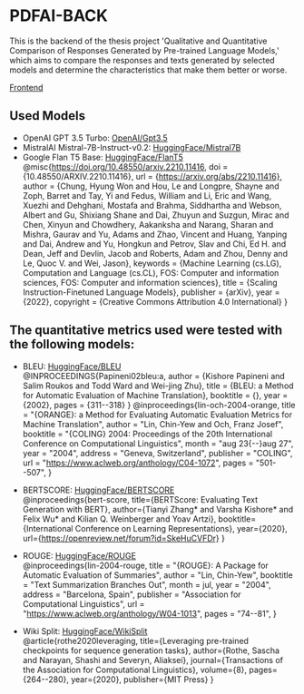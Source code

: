 # PDFAI-BACK

This is the backend of the thesis project 'Qualitative and Quantitative Comparison of Responses Generated by Pre-trained Language Models,' which aims to compare the responses and texts generated by selected models and determine the characteristics that make them better or worse.

[Frontend](https://github.com/ERICKGALVAN/pdf-chat?tab=readme-ov-file)

## Used Models

- OpenAI GPT 3.5 Turbo: [OpenAI/Gpt3.5](https://platform.openai.com/docs/models/gpt-3-5-turbo)
- MistralAI Mistral-7B-Instruct-v0.2: [HuggingFace/Mistral7B](https://huggingface.co/mistralai/Mistral-7B-Instruct-v0.2)
- Google Flan T5 Base: [HuggingFace/FlanT5](https://huggingface.co/google/flan-t5-base)  
  @misc{https://doi.org/10.48550/arxiv.2210.11416,
  doi = {10.48550/ARXIV.2210.11416},
  url = {https://arxiv.org/abs/2210.11416},
  author = {Chung, Hyung Won and Hou, Le and Longpre, Shayne and Zoph, Barret and Tay, Yi and Fedus, William and Li, Eric and Wang, Xuezhi and Dehghani, Mostafa and Brahma, Siddhartha and Webson, Albert and Gu, Shixiang Shane and Dai, Zhuyun and Suzgun, Mirac and Chen, Xinyun and Chowdhery, Aakanksha and Narang, Sharan and Mishra, Gaurav and Yu, Adams and Zhao, Vincent and Huang, Yanping and Dai, Andrew and Yu, Hongkun and Petrov, Slav and Chi, Ed H. and Dean, Jeff and Devlin, Jacob and Roberts, Adam and Zhou, Denny and Le, Quoc V. and Wei, Jason},
  keywords = {Machine Learning (cs.LG), Computation and Language (cs.CL), FOS: Computer and information sciences, FOS: Computer and information sciences},
  title = {Scaling Instruction-Finetuned Language Models},
  publisher = {arXiv},
  year = {2022},
  copyright = {Creative Commons Attribution 4.0 International}
  }

## The quantitative metrics used were tested with the following models:

- BLEU: [HuggingFace/BLEU](https://huggingface.co/spaces/evaluate-metric/bleu)  
  @INPROCEEDINGS{Papineni02bleu:a,
  author = {Kishore Papineni and Salim Roukos and Todd Ward and Wei-jing Zhu},
  title = {BLEU: a Method for Automatic Evaluation of Machine Translation},
  booktitle = {},
  year = {2002},
  pages = {311--318}
  }
  @inproceedings{lin-och-2004-orange,
  title = "{ORANGE}: a Method for Evaluating Automatic Evaluation Metrics for Machine Translation",
  author = "Lin, Chin-Yew and
  Och, Franz Josef",
  booktitle = "{COLING} 2004: Proceedings of the 20th International Conference on Computational Linguistics",
  month = "aug 23{--}aug 27",
  year = "2004",
  address = "Geneva, Switzerland",
  publisher = "COLING",
  url = "https://www.aclweb.org/anthology/C04-1072",
  pages = "501--507",
  }

- BERTSCORE: [HuggingFace/BERTSCORE](https://huggingface.co/spaces/evaluate-metric/bertscore)  
  @inproceedings{bert-score,
  title={BERTScore: Evaluating Text Generation with BERT},
  author={Tianyi Zhang* and Varsha Kishore* and Felix Wu\* and Kilian Q. Weinberger and Yoav Artzi},
  booktitle={International Conference on Learning Representations},
  year={2020},
  url={https://openreview.net/forum?id=SkeHuCVFDr}
  }

- ROUGE: [HuggingFace/ROUGE](https://huggingface.co/spaces/evaluate-metric/rouge)  
  @inproceedings{lin-2004-rouge,
  title = "{ROUGE}: A Package for Automatic Evaluation of Summaries",
  author = "Lin, Chin-Yew",
  booktitle = "Text Summarization Branches Out",
  month = jul,
  year = "2004",
  address = "Barcelona, Spain",
  publisher = "Association for Computational Linguistics",
  url = "https://www.aclweb.org/anthology/W04-1013",
  pages = "74--81",
  }

- Wiki Split: [HuggingFace/WikiSplit](https://huggingface.co/spaces/evaluate-metric/wiki_split)  
  @article{rothe2020leveraging,
  title={Leveraging pre-trained checkpoints for sequence generation tasks},
  author={Rothe, Sascha and Narayan, Shashi and Severyn, Aliaksei},
  journal={Transactions of the Association for Computational Linguistics},
  volume={8},
  pages={264--280},
  year={2020},
  publisher={MIT Press}
  }
